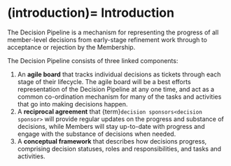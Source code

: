 (introduction)=
Introduction
============

The Decision Pipeline is a mechanism for representing the progress of all member-level decisions from early-stage refinement work through to acceptance or rejection by the Membership.

The Decision Pipeline consists of three linked components:

1. An **agile board** that tracks individual decisions as tickets through each stage of their lifecycle. The agile board will be a best efforts representation of the Decision Pipeline at any one time, and act as a common co-ordination mechanism for many of the tasks and activities that go into making decisions happen.   
2. A **reciprocal agreement** that {term}`decision sponsors<decision sponsor>` will provide regular updates on the progress and substance of decisions, while Members will stay up-to-date with progress and engage with the substance of decisions when needed.
3. A **conceptual framework** that describes how decisions progress, comprising decision statuses, roles and responsibilities, and tasks and activities.